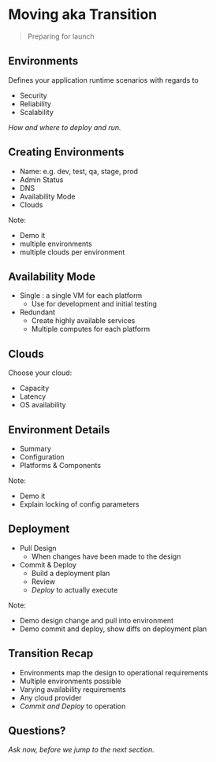 # Moving aka Transition

> Preparing for launch

<!--- vertical -->

## Environments

Defines your application runtime scenarios with regards to

- Security
- Reliability
- Scalability

<em class="yellow">How and where to deploy and run.</em>

<!--- vertical -->

## Creating Environments

- Name: e.g. dev, test, qa, stage, prod
- Admin Status
- DNS
- Availability Mode
- Clouds

Note:
- Demo it
- multiple environments
- multiple clouds per environment

<!--- vertical -->

## Availability Mode

- Single : a single VM for each platform
  - Use for development and initial testing
- Redundant
  - Create highly available services
  - Multiple computes for each platform

<!--- vertical -->

## Clouds

Choose your cloud:

- Capacity 
- Latency
- OS availability

<!--- vertical -->

## Environment Details

- Summary
- Configuration
- Platforms & Components

Note:
- Demo it
- Explain locking of config parameters

<!--- vertical -->

## Deployment

- Pull Design 
  - When changes have been made to the design
- Commit & Deploy
  - Build a deployment plan
  - Review
  - _Deploy_ to actually execute

Note:
- Demo design change and pull into environment
- Demo commit and deploy, show diffs on deployment plan

<!--- vertical -->

## Transition Recap

- Environments map the design to operational requirements
- Multiple environments possible
- Varying availability requirements
- Any cloud provider
- _Commit and Deploy_ to operation

<!--- vertical -->

## Questions? 

<em class="yellow">Ask now, before we jump to the next section.</em>
